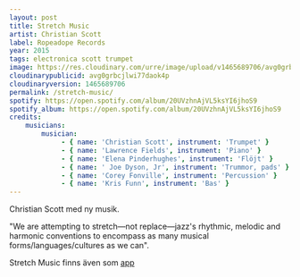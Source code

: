 ```yaml
---
layout: post
title: Stretch Music
artist: Christian Scott
label: Ropeadope Records
year: 2015
tags: electronica scott trumpet
image: https://res.cloudinary.com/urre/image/upload/v1465689706/avg0grbcjlwi77daok4p.jpg
cloudinarypublicid: avg0grbcjlwi77daok4p
cloudinaryversion: 1465689706
permalink: /stretch-music/
spotify: https://open.spotify.com/album/20UVzhnAjVL5ksYI6jhoS9
spotify_album: https://open.spotify.com/album/20UVzhnAjVL5ksYI6jhoS9
credits:
    musicians:
        musician:
             - { name: 'Christian Scott', instrument: 'Trumpet' }
             - { name: 'Lawrence Fields', instrument: 'Piano' }
             - { name: 'Elena Pinderhughes', instrument: 'Flöjt' }
             - { name: ' Joe Dyson, Jr', instrument: 'Trummor, pads' }
             - { name: 'Corey Fonville', instrument: 'Percussion' }
             - { name: 'Kris Funn', instrument: 'Bas' }
---
```


Christian Scott med ny musik.

"We are attempting to stretch—not replace—jazz's rhythmic, melodic and harmonic conventions to encompass as many musical forms/languages/cultures as we can".

Stretch Music finns även som <a href="http://christianscott.tv/stretch-music-the-app/">app</a>